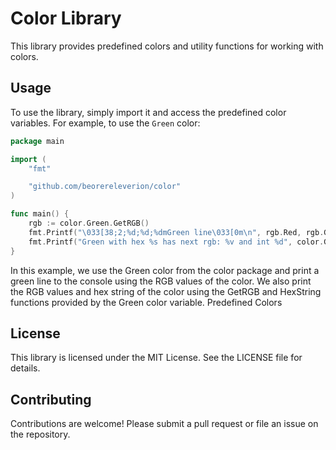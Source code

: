 # Color Library

This library provides predefined colors and utility functions for working with colors.

## Usage

To use the library, simply import it and access the predefined color variables. For example, to use the `Green` color:

```go
package main

import (
    "fmt"

    "github.com/beorereleverion/color"
)

func main() {
    rgb := color.Green.GetRGB()
    fmt.Printf("\033[38;2;%d;%d;%dmGreen line\033[0m\n", rgb.Red, rgb.Green, rgb.Blue)
    fmt.Printf("Green with hex %s has next rgb: %v and int %d", color.Green.HexString(), rgb, color.Green)
}
```

In this example, we use the Green color from the color package and print a green line to the console using the RGB values of the color. We also print the RGB values and hex string of the color using the GetRGB and HexString functions provided by the Green color variable.
Predefined Colors

## License

This library is licensed under the MIT License. See the LICENSE file for details.

## Contributing

Contributions are welcome! Please submit a pull request or file an issue on the repository.